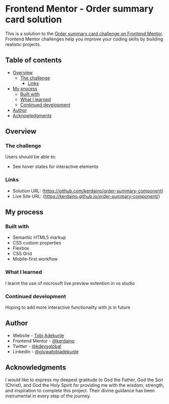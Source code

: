 # Frontend Mentor - Order summary card solution

This is a solution to the [Order summary card challenge on Frontend Mentor](https://www.frontendmentor.io/challenges/order-summary-component-QlPmajDUj). Frontend Mentor challenges help you improve your coding skills by building realistic projects. 

## Table of contents

- [Overview](#overview)
  - [The challenge](#the-challenge)
    - [Links](#links)
- [My process](#my-process)
  - [Built with](#built-with)
  - [What I learned](#what-i-learned)
  - [Continued development](#continued-development)
- [Author](#author)
- [Acknowledgments](#acknowledgments)

## Overview

### The challenge

Users should be able to:

- See hover states for interactive elements

### Links

- Solution URL: (https://github.com/kerdaino/order-summary-component)
- Live Site URL: (https://kerdaino.github.io/order-summary-component/)

## My process

### Built with

- Semantic HTML5 markup
- CSS custom properties
- Flexbox
- CSS Grid
- Mobile-first workflow

### What I learned

I learnt the use of microsoft live preview extention in vs studio

### Continued development

Hoping to add more interactive functionality with js in future

## Author

- Website - [Tobi Adekunle](https://kerdaino.github.io/portfolio/)
- Frontend Mentor - [@kerdaino](https://www.frontendmentor.io/profile/kerdaino)
- Twitter - [@kdevsglobal](https://www.twitter.com/kdevsglobal)
- Linkedin - [@oluwatobiadekunle](https://www.linkedin.com/in/oluwatobiadekunle/)

## Acknowledgments

I would like to express my deepest gratitude to God the Father, God the Son (Christ), and God the Holy Spirit for providing me with the wisdom, strength, and inspiration to complete this project. Their divine guidance has been instrumental in every step of the journey.
